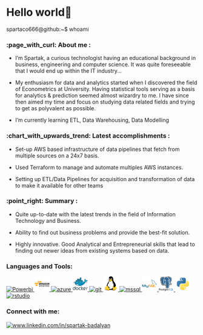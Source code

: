 <h1 align="left"> Hello world👋</h1>

spartaco666@github:~$ whoami

<h3 align="left">:page_with_curl: About me :</h3> 


- I’m Spartak,
a curious technologist having an educational background in business, engineering and computer science. 
It was quite foreseeable that I would end up within the IT industry...

- My enthusiasm for data and analytics started when I discovered the field of Econometrics at University.
Having statistical tools serving as a basis for analytics & prediction seemed almost wizardry to me.
I have since then aimed my time and focus on studying data related fields and trying to get as polyvalent as possible.

- I’m currently learning ETL, Data Warehousing, Data Modelling 


<h3 align="left">:chart_with_upwards_trend: Latest accomplishments :</h3> 

- Set-up AWS based infrastructure of data pipelines that fetch from multiple sources on a 24x7 basis. 

- Used Terraform to manage and automate multiples AWS instances.

- Setting up ETL/Data Pipelines for acquisition and transformation of data to make it available for other teams

<h3 align="left">:point_right: Summary :</h3>

+ Quite up-to-date with the latest trends in the field of Information Technology and Business.

+ Ability to find out business problems and provide the best-fit solution.

+ Highly innovative. Good Analytical and Entrepreneurial skills that lead to finding out newer ideas from existing systems based on data.

<h3 align="left">Languages and Tools:</h3>
<p align="left"> <a href="https://powerbi.microsoft.com/en-us/" target="_blank" rel="noreferrer"> <img src="https://raw.githubusercontent.com/marclelijveld/Power-BI-Icons/main/SVG/PowerBI.svg" alt="Powerbi" width="40" height="40"/> </a><a href="https://aws.amazon.com" target="_blank" rel="noreferrer"> <img src="https://raw.githubusercontent.com/devicons/devicon/master/icons/amazonwebservices/amazonwebservices-original-wordmark.svg" alt="aws" width="40" height="40"/> </a> <a href="https://azure.microsoft.com/en-in/" target="_blank" rel="noreferrer"> <img src="https://www.vectorlogo.zone/logos/microsoft_azure/microsoft_azure-icon.svg" alt="azure" width="40" height="40"/> </a> <a href="https://www.docker.com/" target="_blank" rel="noreferrer"> <img src="https://raw.githubusercontent.com/devicons/devicon/master/icons/docker/docker-original-wordmark.svg" alt="docker" width="40" height="40"/> </a> <a href="https://git-scm.com/" target="_blank" rel="noreferrer"> <img src="https://www.vectorlogo.zone/logos/git-scm/git-scm-icon.svg" alt="git" width="40" height="40"/> </a> <a href="https://www.linux.org/" target="_blank" rel="noreferrer"> <img src="https://raw.githubusercontent.com/devicons/devicon/master/icons/linux/linux-original.svg" alt="linux" width="40" height="40"/> </a> <a href="https://www.microsoft.com/en-us/sql-server" target="_blank" rel="noreferrer"> <img src="https://www.svgrepo.com/show/303229/microsoft-sql-server-logo.svg" alt="mssql" width="40" height="40"/> </a> <a href="https://www.mysql.com/" target="_blank" rel="noreferrer"> <img src="https://raw.githubusercontent.com/devicons/devicon/master/icons/mysql/mysql-original-wordmark.svg" alt="mysql" width="40" height="40"/> </a> <a href="https://www.postgresql.org" target="_blank" rel="noreferrer"> <img src="https://raw.githubusercontent.com/devicons/devicon/master/icons/postgresql/postgresql-original-wordmark.svg" alt="postgresql" width="40" height="40"/> </a> <a href="https://www.python.org" target="_blank" rel="noreferrer"> <img src="https://raw.githubusercontent.com/devicons/devicon/master/icons/python/python-original.svg" alt="python" width="40" height="40"/> </a> <a href="https://www.rstudio.com/" target="_blank" rel="noreferrer"> <img src="https://cdn.jsdelivr.net/gh/devicons/devicon/icons/rstudio/rstudio-plain.svg" alt="rstudio" width="40" height="40"/> </a> </p>



  
<h3 align="left">Connect with me:</h3>
<p align="left">
<a href="https://linkedin.com/in/spartak-badalyan" target="blank"><img align="center" src="https://raw.githubusercontent.com/rahuldkjain/github-profile-readme-generator/master/src/images/icons/Social/linked-in-alt.svg" alt="www.linkedin.com/in/spartak-badalyan" height="30" width="40" /></a>
</p>



<!---
spartaco666/spartaco666 is a ✨ special ✨ repository because its `README.md` (this file) appears on your GitHub profile.
You can click the Preview link to take a look at your changes.
--->
